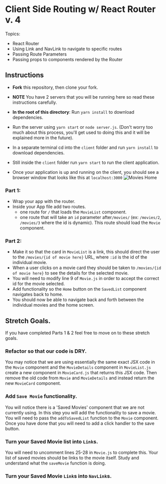 # Client Side Routing w/ React Router v. 4

Topics:

* React Router
* Using Link and NavLink to navigate to specific routes
* Passing Route Parameters
* Passing props to components rendered by the Router

## Instructions

* **Fork** this repository, then clone your fork.
* **NOTE** You have 2 servers that you will be running here so read these instructions carefully.
* **In the root of this directory**: Run `yarn install` to download dependencies.
* Run the server using `yarn start` or `node server.js`. (Don't worry too much about this process, you'll get used to doing this and it will be explained more in the future).
* In a separate terminal cd into the `client` folder and run `yarn install` to download dependencies.
* Still inside the `client` folder run `yarn start` to run the client application.

* Once your application is up and running on the client, you should see a browser window that looks like this at `localhost:3000`
  ![Movies Home](https://ibin.co/3xhmmHVl9BKF.png)

### Part 1:

* Wrap your app with the router.
* Inside your App file add two routes.
  * one route for `/` that loads the `MovieList` component.
  * one route that will take an `id` parameter after`/movies/` (ex: `/movies/2`, `/movies/3` where the id is dynamic). This route should load the `Movie` component.

### Part 2:

* Make it so that the card in `MovieList` is a link, this should direct the user to the `/movies/{id of movie here}` URL, where `:id` is the id of the individual movie.
* When a user clicks on a movie card they should be taken to `/movies/{id of movie here}` to see the details for the selected movie.
* You will need to modify line 9 of `Movie.js` in order to accept the correct id for the movie selected.
* Add functionality so the `Home` button on the `SavedList` component navigates back to home.
* You should now be able to navigate back and forth between the individual movies and the home screen.

## Stretch Goals.

If you have completed Parts 1 & 2 feel free to move on to these stretch goals.

### Refactor so that our code is DRY.

You may notice that we are using essentially the same exact JSX code in the `Movie` component and the `MovieDetails` component in `MovieList.js` create a new component in `MovieCard.js` that returns this JSX code. Then remove the old code from `Movie` and `MovieDetails` and instead return the new `MovieCard` component.

### Add `Save Movie` functionality.

You will notice there is a 'Saved Movies' component that we are not currently using. In this step you will add the functionality to save a movie. You will need to pass the `addToSavedList` function to the `Movie` component. Once you have done that you will need to add a click handler to the save button.

### Turn your Saved Movie list into `Link`s.

You will need to uncomment lines 25-28 in `Movie.js` to complete this. Your list of saved movies should be links to the movie itself. Study and understand what the `saveMovie` function is doing.

### Turn your Saved Movie `Link`s into `NavLink`s.
